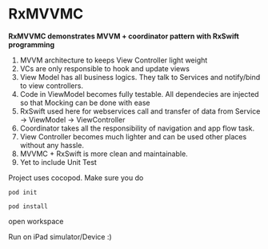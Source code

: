 # RxMVVMC

**RxMVVMC demonstrates MVVM + coordinator pattern with RxSwift programming**

1. MVVM architecture to keeps View Controller light weight
2. VCs are only responsible to hook and update views
3. View Model has all business logics. They talk to Services and notify/bind to view controllers. 
4. Code in ViewModel becomes fully testable. All dependecies are injected so that Mocking can be done with ease
3. RxSwift used here for webservices call and transfer of data from Service -> ViewModel -> ViewController
4. Coordinator takes all the responsibility of navigation and app flow task. 
5. View Controller becomes much lighter and can be used other places without any hassle.
6. MVVMC + RxSwift is more clean and maintainable.
5. Yet to include Unit Test

Project uses cocopod. Make sure you do

`pod init`

`pod install`

 open workspace
 
 Run on iPad simulator/Device :)
